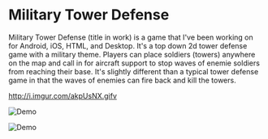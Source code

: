 # Military Tower Defense

Military Tower Defense (title in work) is a game that I've been working on for Android, iOS, HTML, and Desktop. It's a top down 2d tower defense game with a military theme. Players can place soldiers (towers) anywhere on the map and call in for aircraft support to stop waves of enemie soldiers from reaching their base. It's slightly different than a typical tower defense game in that the waves of enemies can fire back and kill the towers.

http://i.imgur.com/akpUsNX.gifv

![Demo](http://i.imgur.com/v6HCD1l.png)

![Demo](http://i.imgur.com/akpUsNX.gifv)
